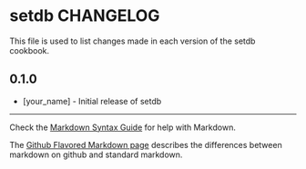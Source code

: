 setdb CHANGELOG
===============

This file is used to list changes made in each version of the setdb cookbook.

0.1.0
-----
- [your_name] - Initial release of setdb

- - -
Check the [Markdown Syntax Guide](http://daringfireball.net/projects/markdown/syntax) for help with Markdown.

The [Github Flavored Markdown page](http://github.github.com/github-flavored-markdown/) describes the differences between markdown on github and standard markdown.
